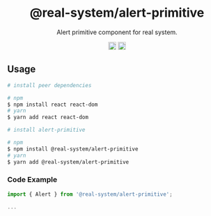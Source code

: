 <h1 align="center">@real-system/alert-primitive</h1>
<p align="center">Alert primitive component for real system.</p>
<p align="center">
<a href="https://www.npmjs.com/package/@real-system/alert-primitive"><img src="https://badgen.net/npm/v/@real-system/alert-primitive?label=&icon=npm&color=blue" alt="npm version" height="18"/></a>
<a href="https://www.npmjs.com/package/@real-system/alert-primitive"><img src="https://badgen.net/bundlephobia/min/@real-system/alert-primitive" alt="minified size" height="18"/></a>
</p>

## Usage

```bash
# install peer dependencies

# npm
$ npm install react react-dom 
# yarn
$ yarn add react react-dom 

# install alert-primitive

# npm
$ npm install @real-system/alert-primitive
# yarn
$ yarn add @real-system/alert-primitive
```

### Code Example

```javascript
import { Alert } from '@real-system/alert-primitive';

...

```
